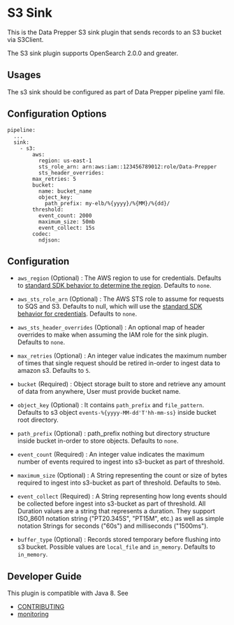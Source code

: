 # S3 Sink

This is the Data Prepper S3 sink plugin that sends records to an S3 bucket via S3Client.

The S3 sink plugin supports OpenSearch 2.0.0 and greater.

## Usages

The s3 sink should be configured as part of Data Prepper pipeline yaml file.

## Configuration Options

```
pipeline:
  ...
  sink:
    - s3:
        aws:
          region: us-east-1
          sts_role_arn: arn:aws:iam::123456789012:role/Data-Prepper
          sts_header_overrides:
        max_retries: 5
        bucket:
          name: bucket_name
          object_key:
            path_prefix: my-elb/%{yyyy}/%{MM}/%{dd}/
        threshold:
          event_count: 2000
          maximum_size: 50mb
          event_collect: 15s
        codec:
          ndjson:
```

## Configuration

- `aws_region` (Optional) : The AWS region to use for credentials. Defaults to [standard SDK behavior to determine the region](https://docs.aws.amazon.com/sdk-for-java/latest/developer-guide/region-selection.html). Defaults to `none`.

- `aws_sts_role_arn` (Optional) : The AWS STS role to assume for requests to SQS and S3. Defaults to null, which will use the [standard SDK behavior for credentials](https://docs.aws.amazon.com/sdk-for-java/latest/developer-guide/credentials.html). Defaults to `none`.

- `aws_sts_header_overrides`  (Optional) : An optional map of header overrides to make when assuming the IAM role for the sink plugin. Defaults to `none`.

- `max_retries` (Optional) : An integer value indicates the maximum number of times that single request should be retired in-order to ingest data to amazon s3. Defaults to `5`.

- `bucket` (Required) : Object storage built to store and retrieve any amount of data from anywhere, User must provide bucket name.

- `object_key` (Optional) : It contains `path_prefix` and `file_pattern`. Defaults to s3 object `events-%{yyyy-MM-dd'T'hh-mm-ss}` inside bucket root directory.

- `path_prefix` (Optional) : path_prefix nothing but directory structure inside bucket in-order to store objects. Defaults to `none`.

- `event_count` (Required) : An integer value indicates the maximum number of events required to ingest into s3-bucket as part of threshold.

- `maximum_size` (Optional) : A String representing the count or size of bytes required to ingest into s3-bucket as part of threshold. Defaults to `50mb`.

- `event_collect` (Required) : A String representing how long events should be collected before ingest into s3-bucket as part of threshold. All Duration values are a string that represents a duration. They support ISO_8601 notation string ("PT20.345S", "PT15M", etc.) as well as simple notation Strings for seconds ("60s") and milliseconds ("1500ms").

- `buffer_type` (Optional) : Records stored temporary before flushing into s3 bucket. Possible values are `local_file` and `in_memory`. Defaults to `in_memory`.


## Developer Guide

This plugin is compatible with Java 8. See

- [CONTRIBUTING](https://github.com/opensearch-project/data-prepper/blob/main/CONTRIBUTING.md)
- [monitoring](https://github.com/opensearch-project/data-prepper/blob/main/docs/monitoring.md)